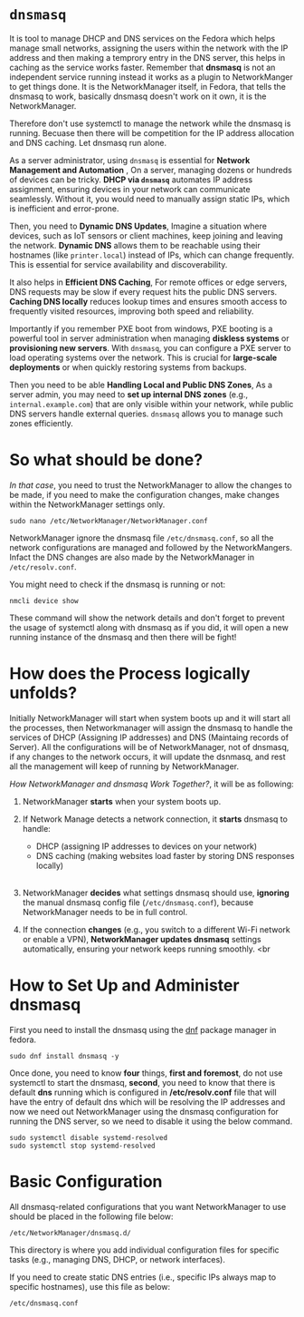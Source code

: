 # `dnsmasq`

It is tool to manage DHCP and DNS services on the Fedora which helps manage small networks, assigning the users within the network with the IP address and then making a temprory entry in the DNS server, this helps in caching as the service works faster. Remember that **dnsmasq** is not an independent service running instead it works as a plugin to NetworkManger to get things done. It is the NetworkManager itself, in Fedora, that tells the dnsmasq to work, basically dnsmasq doesn't work on it own, it is the NetworkManager. 

Therefore don't use systemctl to manage the network while the dnsmasq is running. Becuase then there will be competition for the IP address allocation and DNS caching. Let dnsmasq run alone.

As a server administrator, using `dnsmasq` is essential for **Network Management and Automation** , On a server, managing dozens or hundreds of devices can be tricky. **DHCP via `dnsmasq`** automates IP address assignment, ensuring devices in your network can communicate seamlessly. Without it, you would need to manually assign static IPs, which is inefficient and error-prone.

Then, you need to **Dynamic DNS Updates**, Imagine a situation where devices, such as IoT sensors or client machines, keep joining and leaving the network. **Dynamic DNS** allows them to be reachable using their hostnames (like `printer.local`) instead of IPs, which can change frequently. This is essential for service availability and discoverability.

It also helps in **Efficient DNS Caching**, For remote offices or edge servers, DNS requests may be slow if every request hits the public DNS servers. **Caching DNS locally** reduces lookup times and ensures smooth access to frequently visited resources, improving both speed and reliability.

Importantly if you remember PXE boot from windows, PXE booting is a powerful tool in server administration when managing **diskless systems** or **provisioning new servers**. With `dnsmasq`, you can configure a PXE server to load operating systems over the network. This is crucial for **large-scale deployments** or when quickly restoring systems from backups.

Then you need to be able **Handling Local and Public DNS Zones**, As a server admin, you may need to **set up internal DNS zones** (e.g., `internal.example.com`) that are only visible within your network, while public DNS servers handle external queries. `dnsmasq` allows you to manage such zones efficiently.


# So what should be done?

*In that case*, you need to trust the NetworkManager to allow the changes to be made, if you need to make the configuration changes, make changes within the NetworkManager settings only.

```
sudo nano /etc/NetworkManager/NetworkManager.conf
```

NetworkManager ignore the dnsmasq file `/etc/dnsmasq.conf`, so all the network configurations are managed and followed by the NetworkMangers. Infact the DNS changes are also made by the NetworkManager in `/etc/resolv.conf`. 

You might need to check if the dnsmasq is running or not:

```
nmcli device show
```

These command will show the network details and don't forget to prevent the usage of systemctl along with dnsmasq as if you did, it will open a new running instance of the dnsmasq and then there will be fight! 

# How does the Process logically unfolds?

Initially NetworkManager will start when system boots up and it will start all the processes, then Networkmanager will assign the dnsmasq to handle the services of DHCP (Assigning IP addresses) and DNS (Maintaing records of Server). All the configurations will be of NetworkManager, not of dnsmasq, if any changes to the network occurs, it will update the dsnmasq, and rest all the management will keep of running by NetworkManager.

*How NetworkManager and dnsmasq Work Together?*, it will be as following:

1. NetworkManager **starts** when your system boots up. <br>

2. If Network Manage detects a network connection, it **starts** dnsmasq to handle:
   - DHCP (assigning IP addresses to devices on your network)
   - DNS caching (making websites load faster by storing DNS responses locally)
   <br>

3. NetworkManager **decides** what settings dnsmasq should use, **ignoring** the manual dnsmasq config file (`/etc/dnsmasq.conf`), because NetworkManager needs to be in full control. <br>

4. If the connection **changes** (e.g., you switch to a different Wi-Fi network or enable a VPN), **NetworkManager updates dnsmasq** settings automatically, ensuring your network keeps running smoothly. <br


# How to Set Up and Administer dnsmasq

First you need to install the dnsmasq using the [dnf](dnf.md) package manager in fedora.

```
sudo dnf install dnsmasq -y
```

Once done, you need to know **four** things, **first and foremost**, do not use systemctl to start the dnsmasq, **second**, you need to know that there is default **dns** running which is configured in **/etc/resolv.conf** file that will have the entry of default dns which will be resolving the IP addresses and now we need out NetworkManager using the dnsmasq configuration for running the DNS server, so we need to disable it using the below command.

```
sudo systemctl disable systemd-resolved
sudo systemctl stop systemd-resolved
```

# Basic Configuration

All dnsmasq-related configurations that you want NetworkManager to use should be placed in the following file below:

```
/etc/NetworkManager/dnsmasq.d/
```

This directory is where you add individual configuration files for specific tasks (e.g., managing DNS, DHCP, or network interfaces). 

If you need to create static DNS entries (i.e., specific IPs always map to specific hostnames), use this file as below:

```
/etc/dnsmasq.conf
```

